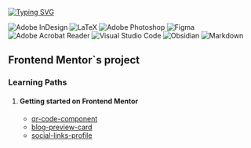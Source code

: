
<a href="https://git.io/typing-svg"><img src="https://readme-typing-svg.herokuapp.com?font=Catamaran&weight=800&size=28&pause=1000&color=0652E4D4&width=435&lines=A+Typesetter+%2F+Learning+Frontend" alt="Typing SVG" /></a>

![Adobe InDesign](https://img.shields.io/badge/Adobe%20InDesign-49021F?style=for-the-badge&logo=adobeindesign&logoColor=white)
![LaTeX](https://img.shields.io/badge/latex-%23008080.svg?style=for-the-badge&logo=latex&logoColor=white)
![Adobe Photoshop](https://img.shields.io/badge/adobe%20photoshop-%2331A8FF.svg?style=for-the-badge&logo=adobe%20photoshop&logoColor=white)
![Figma](https://img.shields.io/badge/figma-%23F24E1E.svg?style=for-the-badge&logo=figma&logoColor=white)
![Adobe Acrobat Reader](https://img.shields.io/badge/Adobe%20Acrobat%20Reader-EC1C24.svg?style=for-the-badge&logo=Adobe%20Acrobat%20Reader&logoColor=white)
![Visual Studio Code](https://img.shields.io/badge/Visual%20Studio%20Code-0078d7.svg?style=for-the-badge&logo=visual-studio-code&logoColor=white)
![Obsidian](https://img.shields.io/badge/Obsidian-%23483699.svg?style=for-the-badge&logo=obsidian&logoColor=white)
![Markdown](https://img.shields.io/badge/markdown-%23000000.svg?style=for-the-badge&logo=markdown&logoColor=white)



<h2>Frontend Mentor`s project</h2>

<h3>Learning Paths</h3>
<ol>
   <li>
     <h4>Getting started on Frontend Mentor</h4>
      <ul>
        <li>
          <a href="https://qr-code-component-main-eight.vercel.app/">qr-code-component</a> 
        </li>
        <li>
          <a href="https://frontend-mentor-three-pink.vercel.app/">blog-preview-card</a> 
        </li> 
        <li>
          <a href="https://frontend-mentor-pttw.vercel.app/">social-links-profile</a> 
        </li>
      </ul>
   </li> 
</ol>

